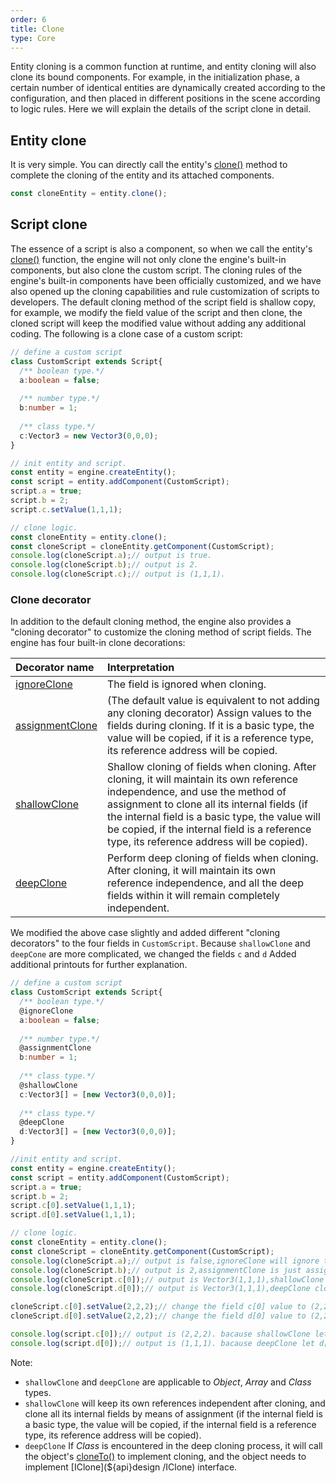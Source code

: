 ```yaml
---
order: 6
title: Clone
type: Core
---
```


Entity cloning is a common function at runtime, and entity cloning will also clone its bound components. For example, in the initialization phase, a certain number of identical entities are dynamically created according to the configuration, and then placed in different positions in the scene according to logic rules. Here we will explain the details of the script clone in detail.

## Entity clone
It is very simple. You can directly call the entity's [clone()](${api}design/IClone#clone) method to complete the cloning of the entity and its attached components.
```typescript
const cloneEntity = entity.clone();
```

## Script clone
The essence of a script is also a component, so when we call the entity's [clone()](${api}design/IClone#clone) function, the engine will not only clone the engine's built-in components, but also clone the custom script. The cloning rules of the engine's built-in components have been officially customized, and we have also opened up the cloning capabilities and rule customization of scripts to developers. The default cloning method of the script field is shallow copy, for example, we modify the field value of the script and then clone, the cloned script will keep the modified value without adding any additional coding. The following is a clone case of a custom script:

```typescript
// define a custom script
class CustomScript extends Script{
  /** boolean type.*/
  a:boolean = false;
  
  /** number type.*/
  b:number = 1;
  
  /** class type.*/
  c:Vector3 = new Vector3(0,0,0);
}

// init entity and script.
const entity = engine.createEntity();
const script = entity.addComponent(CustomScript);
script.a = true;
script.b = 2;
script.c.setValue(1,1,1);

// clone logic.
const cloneEntity = entity.clone();
const cloneScript = cloneEntity.getComponent(CustomScript);
console.log(cloneScript.a);// output is true.
console.log(cloneScript.b);// output is 2.
console.log(cloneScript.c);// output is (1,1,1).
```
### Clone decorator
In addition to the default cloning method, the engine also provides a "cloning decorator" to customize the cloning method of script fields. The engine has four built-in clone decorations:

| Decorator name | Interpretation |
| :--- | :--- |
| [ignoreClone](${api}core/ignoreClone) | The field is ignored when cloning. |
| [assignmentClone](${api}core/assignmentClone) | (The default value is equivalent to not adding any cloning decorator) Assign values to the fields during cloning. If it is a basic type, the value will be copied, if it is a reference type, its reference address will be copied. |
| [shallowClone](${api}core/shallowClone) | Shallow cloning of fields when cloning. After cloning, it will maintain its own reference independence, and use the method of assignment to clone all its internal fields (if the internal field is a basic type, the value will be copied, if the internal field is a reference type, its reference address will be copied). |
| [deepClone](${api}core/deepClone) | Perform deep cloning of fields when cloning. After cloning, it will maintain its own reference independence, and all the deep fields within it will remain completely independent. |

We modified the above case slightly and added different "cloning decorators" to the four fields in `CustomScript`. Because `shallowClone` and `deepCone` are more complicated, we changed the fields `c` and `d` Added additional printouts for further explanation.
```typescript
// define a custom script
class CustomScript extends Script{
  /** boolean type.*/
  @ignoreClone
  a:boolean = false;
  
  /** number type.*/
  @assignmentClone
  b:number = 1;
  
  /** class type.*/
  @shallowClone
  c:Vector3[] = [new Vector3(0,0,0)];
  
  /** class type.*/
  @deepClone
  d:Vector3[] = [new Vector3(0,0,0)];
}

//init entity and script.
const entity = engine.createEntity();
const script = entity.addComponent(CustomScript);
script.a = true;
script.b = 2;
script.c[0].setValue(1,1,1);
script.d[0].setValue(1,1,1);

// clone logic.
const cloneEntity = entity.clone();
const cloneScript = cloneEntity.getComponent(CustomScript);
console.log(cloneScript.a);// output is false,ignoreClone will ignore the value.
console.log(cloneScript.b);// output is 2,assignmentClone is just assignment the origin value.
console.log(cloneScript.c[0]);// output is Vector3(1,1,1),shallowClone clone the array shell,but use the same element.
console.log(cloneScript.d[0]);// output is Vector3(1,1,1),deepClone clone the array shell and also clone the element.

cloneScript.c[0].setValue(2,2,2);// change the field c[0] value to (2,2,2).
cloneScript.d[0].setValue(2,2,2);// change the field d[0] value to (2,2,2).

console.log(script.c[0]);// output is (2,2,2). bacause shallowClone let c[0] use the same reference with cloneScript's c[0].
console.log(script.d[0]);// output is (1,1,1). bacause deepClone let d[0] use the different reference with cloneScript's d[0].
```
Note:

- `shallowClone` and `deepClone` are applicable to *Object*, *Array* and *Class* types.
- `shallowClone` will keep its own references independent after cloning, and clone all its internal fields by means of assignment (if the internal field is a basic type, the value will be copied, if the internal field is a reference type, its reference address will be copied).
- `deepClone` If *Class* is encountered in the deep cloning process, it will call the object's [cloneTo()](${api}design/IClone#cloneTo) to implement cloning, and the object needs to implement [IClone](${api}design /IClone) interface.
